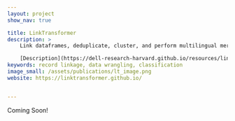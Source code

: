 ```yaml
---
layout: project
show_nav: true

title: LinkTransformer
description: >
    Link dataframes, deduplicate, cluster, and perform multilingual merges with the full power of Deep Learning.  

    [Description](https://dell-research-harvard.github.io/resources/linktransformer) · [Website](https://linktransformer.github.io/) · [Package](https://pypi.org/project/linktransformer/) · [Paper](redirects/publications/linktransformer) · [Github](https://github.com/dell-research-harvard/linktransformer)
keywords: record linkage, data wrangling, classification
image_small: /assets/publications/lt_image.png
website: https://linktransformer.github.io/


---
```


Coming Soon!